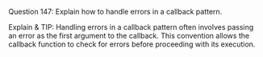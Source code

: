 Question 147: Explain how to handle errors in a callback pattern.

Explain & TIP: Handling errors in a callback pattern often involves passing an error as the first argument to the callback. This convention allows the callback function to check for errors before proceeding with its execution.
